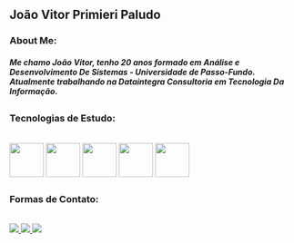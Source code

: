 ## **João Vitor Primieri Paludo**
### **About Me:**
##### Me chamo João Vitor, tenho 20 anos formado em Análise e Desenvolvimento De Sistemas - Universidade de Passo-Fundo. Atualmente trabalhando na Dataintegra Consultoria em Tecnologia Da Informação.
##
### Tecnologias de Estudo:
<div style="display: inline_block"> <br>
<img align="center" height="60" width="60" src="https://cdn.jsdelivr.net/gh/devicons/devicon/icons/react/react-original.svg" />
<img align="center" height="60" width="60" src="https://cdn.jsdelivr.net/gh/devicons/devicon/icons/java/java-original-wordmark.svg" />
<img align="center" height="60" width="60" src="https://cdn.jsdelivr.net/gh/devicons/devicon/icons/javascript/javascript-plain.svg" />
<img align="center" height="60" width="60" src="https://cdn.jsdelivr.net/gh/devicons/devicon/icons/html5/html5-plain.svg" />
<img align="center" height="60" width="60" src="https://cdn.jsdelivr.net/gh/devicons/devicon/icons/css3/css3-plain.svg" />
</div>

##
### Formas de Contato:
<div style="display: inline_block"> <br>
  <a href="mailto:joaovpaludo@gmail.com" target="_blank"><img src="https://img.shields.io/badge/Gmail-D14836?style=for-the-badge&logo=gmail&logoColor=white" target="_blank"> </a> 
   <a href="https://discord.com/channels/@me" target="_blank"><img src="https://img.shields.io/badge/Discord-7289DA?style=for-the-badge&logo=discord&logoColor=white" target="_blank"> </a> 
     <a href="https://steamcommunity.com/id/joaopaludo" target="_blank"><img src="https://img.shields.io/badge/Steam-000000?style=for-the-badge&logo=steam&logoColor=white" target="_blank"> </a> 
</div>	
